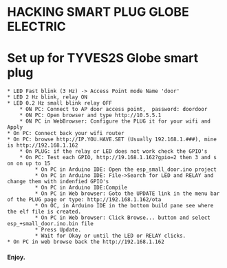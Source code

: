 
# HACKING SMART PLUG GLOBE ELECTRIC
# Set up for TYVES2S Globe smart plug

    * LED Fast blink (3 Hz) -> Access Point mode Name 'door'
    * LED 2 Hz blink, relay ON
    * LED 0.2 Hz small blink relay OFF
        * ON PC: Connect to AP door access point,  password: doordoor
        * ON PC: Open browser and type http://10.5.5.1
        * ON PC in WebBrowser: Configure the PLUG it for your wifi and Apply
    * On PC: Connect back your wifi router
    * On PC: browse http://IP.YOU.HAVE.SET (Usually 192.168.1.###), mine is http://192.168.1.162  
        * On PLUG: if the relay or LED does not work check the GPIO's
        * On PC: Test each GPIO, http://19.168.1.162?gpio=2 then 3 and s on on up to 15
             * On PC in Arduino IDE: Open the esp_small_door.ino project
             * On PC in Arduino IDE: File->Search for LED and RELAY and change them with indenfied GPIO's
             * On PC in Arduino IDE:Compile
             * On PC in Web browser: Goto the UPDATE link in the menu bar of the PLUG page or type: http://192.168.1.162/ota
             * On OC, in Arduino IDE in the bottom build pane see where the elf file is created.
             * On PC in Web browser: Click Browse... button and select esp_+small_door.ino.bin file
             * Press Update.  
             * Wait for Okay or until the LED or RELAY clicks.      
	* On PC in web browse back the http://192.168.1.162	

#### Enjoy.


